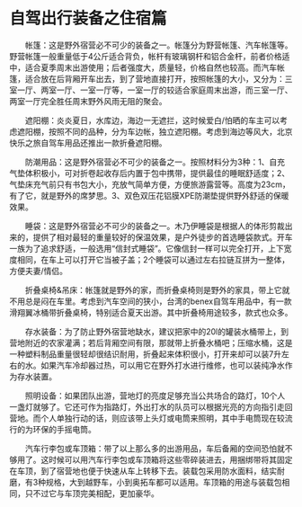 # 自驾出行装备之住宿篇  

&emsp;&emsp;帐篷：这是野外宿营必不可少的装备之一。帐篷分为野营帐篷、汽车帐篷等。野营帐篷一般重量低于4公斤适合背负，帐杆有玻璃钢杆和铝合金杆，前者价格适中，适合夏季周末出游使用；后者强度大，质量轻，价格自然也较高。而汽车帐篷，适合放在后背厢开车出去，到了营地直接打开，按照帐篷的大小，又分为：三室一厅、两室一厅、一室一厅等，一室一厅的较适合家庭周末出游，而三室一厅、两室一厅完全胜任周末野外风雨无阻的聚会。  

&emsp;&emsp;遮阳棚：炎炎夏日，水库边，海边一无遮拦，这时候爱白/怕晒的车主可以考虑遮阳棚，按照不同的品种，分为车边帐，独立遮阳棚。考虑到海边等风大，北京快乐之旅自驾车用品还推出一款折叠遮阳棚。  

&emsp;&emsp;防潮用品：这是野外宿营必不可少的装备之一。按照材料分为3种：1、自充气垫体积极小，可对折卷起收存后内置于包中携带，提供最佳的睡眠舒适度；2、气垫床充气前只有书包大小，充放气简单方便，方便旅游露营等。高度为23cm，有了它，就是野外的席梦思。3、双色双压花铝膜XPE防潮垫提供野外舒适的保暖效果。  

&emsp;&emsp;睡袋：这是野外宿营必不可少的装备之一。木乃伊睡袋是根据人的体形剪裁出来的，提供了相对最轻的重量较好的保温效果，是户外徒步的首选睡袋款式。开车一族为了追求舒适，一般选用“信封式睡袋”。它像信封一样可以完全打开，上下宽度相同，在车上可以打开它当被子盖；2个睡袋可以通过左右拉链互拼为一整体，方便夫妻/情侣。  

&emsp;&emsp;折叠桌椅&吊床：帐篷就是野外的家，而折叠桌椅则是野外的家具，带上它就不用总是闷在车里。考虑到汽车空间的狭小，台湾的benex自驾车用品中，有一款滑翔翼冰桶带折叠桌椅，特别适合夏天出游。其中折叠椅用途较多，款式也众多。  

&emsp;&emsp;存水装备：为了防止野外宿营地缺水，建议把家中的20l的罐装水桶带上，到营地附近的农家灌满；若后背厢空间有限，那就带上折叠水桶吧；压缩水桶，这是一种塑料制品重量很轻却很结识耐用，折叠起来体积很小，打开来却可以装7升左右的水。如果汽车冷却器过热，可以用它在野外打水进行维修，也可以装纯净水作为存水装置。  

&emsp;&emsp;照明设备：如果团队出游，营地灯的亮度足够充当公共场合的路灯，10个人一盏灯就够了。它还可作为指路灯，外出打水的队员可以根据光亮的方向指引走回营地。而个人单独行动的话，则应该带上头灯或电筒来照明，其中手电筒现在较流行的为环保的手摇电筒。  

&emsp;&emsp;汽车行李包或车顶箱：带了以上那么多的出游用品，车后备厢的空间恐怕就不够用了。这时候可以用汽车行李包或车顶箱将这些零碎装进去，用捆绑带将其固定在车顶，到了宿营地也便于快速从车上转移下去。装载包采用防水面料，结实耐磨，有3种规格，大到越野车，小到奥拓车都可以适用。车顶箱的用途与装载包相同，只不过它与车顶完美相配，更加豪华。  
<!-- Last processed: 2025-07-22 03:44:30 -->
